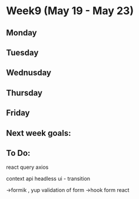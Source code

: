 # Week9 (May 19 - May 23)

## Monday

## Tuesday

## Wednusday

## Thursday

## Friday

## Next week goals:

## To Do:

react query
axios

context api
headless ui - transition

->formik , yup validation of form
->hook form react
